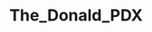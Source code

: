 ---
title: The_Donald_PDX
crosslinks:
- The_Donald
- conspiracy
- JordanPeterson
- me_irl
- REEEEEEEEEE
---